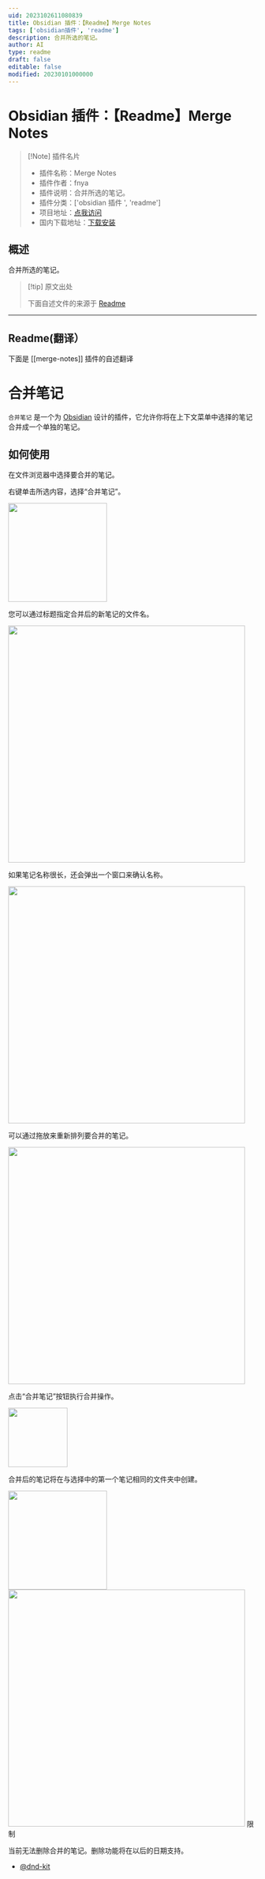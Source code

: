 ```yaml
---
uid: 2023102611080839
title: Obsidian 插件：【Readme】Merge Notes
tags: ['obsidian插件', 'readme']
description: 合并所选的笔记。
author: AI
type: readme
draft: false
editable: false
modified: 20230101000000
---
```


# Obsidian 插件：【Readme】Merge Notes

> [!Note] 插件名片
> - 插件名称：Merge Notes
> - 插件作者：fnya
> - 插件说明：合并所选的笔记。
> - 插件分类：['obsidian 插件 ', 'readme']
> - 项目地址：[点我访问](https://github.com/fnya/merge-notes)
> - 国内下载地址：[下载安装](https://pkmer.cn/products/plugin/pluginMarket/?merge-notes)

## 概述

合并所选的笔记。

> [!tip] 原文出处
>
>下面自述文件的来源于 [Readme](https://ghproxy.net/https://raw.githubusercontent.com/fnya/merge-notes/main/README.md)
>

---

## Readme(翻译）

下面是 [[merge-notes]] 插件的自述翻译

# 合并笔记

`合并笔记` 是一个为 [Obsidian](https://obsidian.md/) 设计的插件，它允许你将在上下文菜单中选择的笔记合并成一个单独的笔记。

## 如何使用

在文件浏览器中选择要合并的笔记。

右键单击所选内容，选择“合并笔记”。

<img src="resources/image01.png" width="200">

您可以通过标题指定合并后的新笔记的文件名。

<img src="resources/image02.png" width="480">

如果笔记名称很长，还会弹出一个窗口来确认名称。

<img src="resources/image03.png" width="480">

可以通过拖放来重新排列要合并的笔记。

<img src="resources/image04.png" width="480">

点击“合并笔记”按钮执行合并操作。

<img src="resources/image05.png" width="120">

合并后的笔记将在与选择中的第一个笔记相同的文件夹中创建。

<img src="resources/image06.png" width="200">

<img src="resources/image07.png" width="480">
限制

当前无法删除合并的笔记。删除功能将在以后的日期支持。

- [@dnd-kit](https://docs.dndkit.com/)



